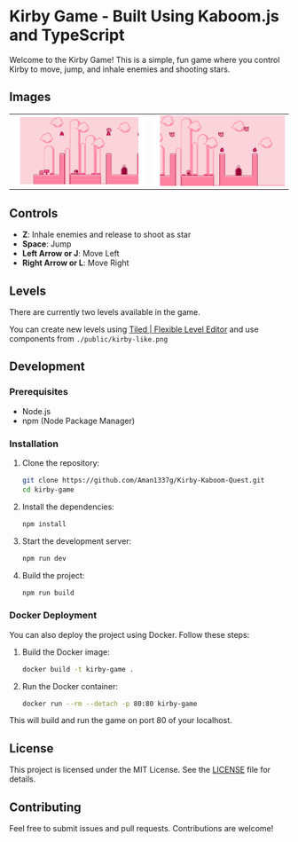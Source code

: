 # Kirby Game - Built Using Kaboom.js and TypeScript

Welcome to the Kirby Game! This is a simple, fun game where you control Kirby to move, jump, and inhale enemies and shooting stars. 

## Images

<table>
  <tr>
    <td><img src="./Images/1.png" alt="Image 1"></td>
    <td><img src="./Images/2.png" alt="Image 2"></td>
  </tr>
</table>

## Controls

- **Z**: Inhale enemies and release to shoot as star
- **Space**: Jump
- **Left Arrow or J**: Move Left
- **Right Arrow or L**: Move Right

## Levels

There are currently two levels available in the game.

You can create new levels using [Tiled | Flexible Level Editor](https://www.mapeditor.org/) and use components from `./public/kirby-like.png`

## Development

### Prerequisites

- Node.js
- npm (Node Package Manager)

### Installation

1. Clone the repository:
    ```sh
    git clone https://github.com/Aman1337g/Kirby-Kaboom-Quest.git
    cd kirby-game
    ```

2. Install the dependencies:
    ```sh
    npm install
    ```

3. Start the development server:
    ```sh
    npm run dev
    ```

4. Build the project:
    ```sh
    npm run build
    ```

### Docker Deployment

You can also deploy the project using Docker. Follow these steps:

1. Build the Docker image:
    ```sh
    docker build -t kirby-game .
    ```

2. Run the Docker container:
    ```sh
    docker run --rm --detach -p 80:80 kirby-game
    ```

This will build and run the game on port 80 of your localhost.

## License

This project is licensed under the MIT License. See the [LICENSE](LICENSE) file for details.

## Contributing

Feel free to submit issues and pull requests. Contributions are welcome!